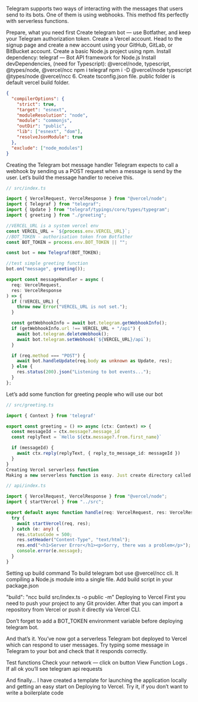Telegram supports two ways of interacting with the messages that users send to its bots. One of them is using webhooks. This method fits perfectly with serverless functions.

Prepare, what you need first
Create telegram bot — use Botfather, and keep your Telegram authorization token.
Create a Vercel account. Head to the signup page and create a new account using your GitHub, GitLab, or BitBucket account.
Create a basic Node.js project using npm.
Install dependency: telegraf — Bot API framework for Node.js
Install devDependencies, (need for Typescript): @vercel/node, typescript, @types/node, @vercel/ncc
npm i telegraf
npm i -D @vercel/node typescript @types/node @vercel/ncc 6. Create tsconfig.json file. public folder is default vercel build folder.

```json
{
  "compilerOptions": {
    "strict": true,
    "target": "esnext",
    "moduleResolution": "node",
    "module": "commonjs",
    "outDir": "public",
    "lib": ["esnext", "dom"],
    "resolveJsonModule": true
  },
  "exclude": ["node_modules"]
}
```

Creating the Telegram bot message handler
Telegram expects to call a webhook by sending us a POST request when a message is send by the user. Let’s build the message handler to receive this.

```typescript
// src/index.ts

import { VercelRequest, VercelResponse } from "@vercel/node";
import { Telegraf } from "telegraf";
import { Update } from "telegraf/typings/core/types/typegram";
import { greeting } from "./greeting";

//VERCEL_URL is a system vercel env
const VERCEL_URL = `${process.env.VERCEL_URL}`;
//BOT_TOKEN - authorisation token from Botfather
const BOT_TOKEN = process.env.BOT_TOKEN || "";

const bot = new Telegraf(BOT_TOKEN);

//test simple greeting function
bot.on("message", greeting());

export const messageHandler = async (
  req: VercelRequest,
  res: VercelResponse
) => {
  if (!VERCEL_URL) {
    throw new Error("VERCEL_URL is not set.");
  }

  const getWebhookInfo = await bot.telegram.getWebhookInfo();
  if (getWebhookInfo.url !== VERCEL_URL + "/api") {
    await bot.telegram.deleteWebhook();
    await bot.telegram.setWebhook(`${VERCEL_URL}/api`);
  }

  if (req.method === "POST") {
    await bot.handleUpdate(req.body as unknown as Update, res);
  } else {
    res.status(200).json("Listening to bot events...");
  }
};
```

Let’s add some function for greeting people who will use our bot

```typescript
// src/greeting.ts

import { Context } from 'telegraf'

export const greeting = () => async (ctx: Context) => {
  const messageId = ctx.message?.message_id
  const replyText = `Hello ${ctx.message?.from.first_name}`

  if (messageId) {
    await ctx.reply(replyText, { reply_to_message_id: messageId })
  }
}
Creating Vercel serverless function
Making a new serverless function is easy. Just create directory called /api in the root of your project. Inside that directory you can add an exported function and it will appear as an API route. Let's add a new function to handle our Telegram messages.
```

```typescript
// api/index.ts

import { VercelRequest, VercelResponse } from "@vercel/node";
import { startVercel } from "../src";

export default async function handle(req: VercelRequest, res: VercelResponse) {
  try {
    await startVercel(req, res);
  } catch (e: any) {
    res.statusCode = 500;
    res.setHeader("Content-Type", "text/html");
    res.end("<h1>Server Error</h1><p>Sorry, there was a problem</p>");
    console.error(e.message);
  }
}
```

Setting up build command
To build telegram bot use @vercel/ncc cli. It compiling a Node.js module into a single file. Add build script in your package.json

"build": "ncc build src/index.ts -o public -m"
Deploying to Vercel
First you need to push your project to any Git provider. After that you can import a repository from Vercel or push it directly via Vercel CLI.

Don’t forget to add a BOT_TOKEN environment variable before deploying telegram bot.

And that’s it. You’ve now got a serverless Telegram bot deployed to Vercel which can respond to user messages. Try typing some message in Telegram to your bot and check that it responds correctly.

Test functions
Check your network — click on button View Function Logs . If all ok you’ll see telegram api requests

And finally…
I have created a template for launching the application locally and getting an easy start on Deploying to Vercel. Try it, if you don’t want to write a boilerplate code

